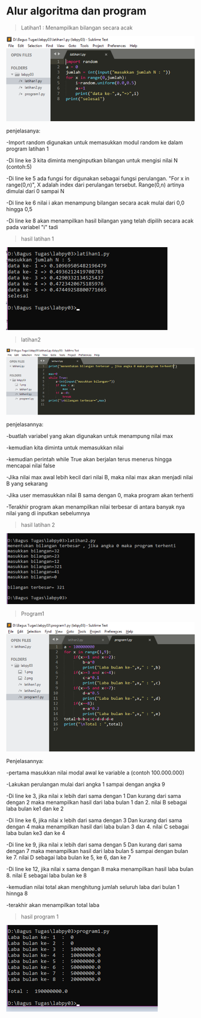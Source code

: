 # Alur algoritma dan program

>Latihan1 : Menampilkan bilangan secara acak

![alt text](1.png)

penjelasanya:

-Import random digunakan untuk memasukkan modul random ke dalam program latihan 1

-Di line ke 3 kita diminta menginputkan bilangan untuk mengisi nilai N (contoh:5)

-Di line ke 5 ada fungsi for digunakan sebagai fungsi perulangan. "For x in range(0,n)", X adalah index dari perulangan tersebut. Range(0,n) artinya dimulai dari 0 sampai N

-Di line ke 6 nilai i akan menampung bilangan secara acak mulai dari 0,0 hingga 0,5

-Di line ke 8 akan menampilkan hasil bilangan yang telah dipilih secara acak pada variabel "i" tadi

>hasil latihan 1

![alt text](hasil1.png)

>latihan2

![alt text](2.png)

penjelasannya:

-buatlah variabel yang akan digunakan untuk menampung nilai max

-kemudian kita diminta untuk memasukkan nilai

-kemudian perintah while True akan berjalan terus menerus hingga mencapai nilai false

-Jika nilai max awal lebih kecil dari nilai B, maka nilai max akan menjadi nilai B yang sekarang 

-Jika user memasukkan nilai B sama dengan 0, maka program akan terhenti

-Terakhir program akan menampilkan nilai terbesar di antara banyak nya nilai yang di inputkan sebelumnya

>hasil latihan 2

![alt text](hasil2.png)

>Program1

![alt text](3.png)

Penjelasannya:

-pertama masukkan nilai modal awal ke variable a (contoh 100.000.000)

-Lakukan perulangan mulai dari angka 1 sampai dengan angka 9

-Di line ke 3, jika nilai x lebih dari sama dengan 1 Dan kurang dari sama dengan 2 maka menampilkan hasil dari laba bulan 1 dan 2. nilai B sebagai laba bulan ke1 dan ke 2

-Di line ke 6, jika nilai x lebih dari sama dengan 3 Dan kurang dari sama dengan 4 maka menampilkan hasil dari laba bulan 3 dan 4. nilai C sebagai laba bulan ke3 dan ke 4

-Di line ke 9, jika nilai x lebih dari sama dengan 5 Dan kurang dari sama dengan 7 maka menampilkan hasil dari laba bulan 5 sampai dengan bulan ke 7. nilai D sebagai laba bulan ke 5, ke 6, dan ke 7

-Di line ke 12, jika nilai x sama dengan 8 maka menampilkan hasil laba bulan 8. nilai E sebagai laba bulan ke 8

-kemudian nilai total akan menghitung jumlah seluruh laba dari bulan 1 hinnga 8

-terakhir akan menampilkan total laba

>hasil program 1

![alt text](hasil3.png)

